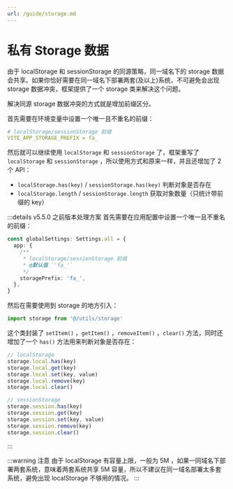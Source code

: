 ```yaml
---
url: /guide/storage.md
---
```

# 私有 Storage 数据

由于 localStorage 和 sessionStorage 的同源策略，同一域名下的 storage 数据会共享。如果你恰好需要在同一域名下部署两套(及以上)系统，不可避免会出现 storage 数据冲突，框架提供了一个 storage 类来解决这个问题。

解决同源 storage 数据冲突的方式就是增加前缀区分。

首先需要在环境变量中设置一个唯一且不重名的前缀：

```yaml
# localStorage/sessionStorage 前缀
VITE_APP_STORAGE_PREFIX = fa_
```

然后就可以继续使用 `localStorage` 和 `sessionStorage` 了，框架重写了 `localStorage` 和 `sessionStorage` ，所以使用方式和原来一样，并且还增加了 2 个 API：

* `localStorage.has(key)` / `sessionStorage.has(key)` 判断对象是否存在
* `localStorage.length` / `sessionStorage.length` 获取对象数量（只统计带前缀的 key）

:::details v5.5.0 之前版本处理方案
首先需要在应用配置中设置一个唯一且不重名的前缀：

```ts {2-8}
const globalSettings: Settings.all = {
  app: {
    /**
     * localStorage/sessionStorage 前缀
     * @默认值 `'fa_'`
     */
    storagePrefix: 'fa_',
  },
}
```

然后在需要使用到 storage 的地方引入：

```ts
import storage from '@/utils/storage'
```

这个类封装了 `setItem()` ，`getItem()` ，`removeItem()` ，`clear()` 方法，同时还增加了一个 `has()` 方法用来判断对象是否存在：

```ts
// localStorage
storage.local.has(key)
storage.local.get(key)
storage.local.set(key, value)
storage.local.remove(key)
storage.local.clear()

// sessionStorage
storage.session.has(key)
storage.session.get(key)
storage.session.set(key, value)
storage.session.remove(key)
storage.session.clear()
```

:::

:::warning 注意
由于 localStorage 有容量上限，一般为 5M ，如果一同域名下部署两套系统，意味着两套系统共享 5M 容量，所以不建议在同一域名部署太多套系统，避免出现 localStorage 不够用的情况。
:::
